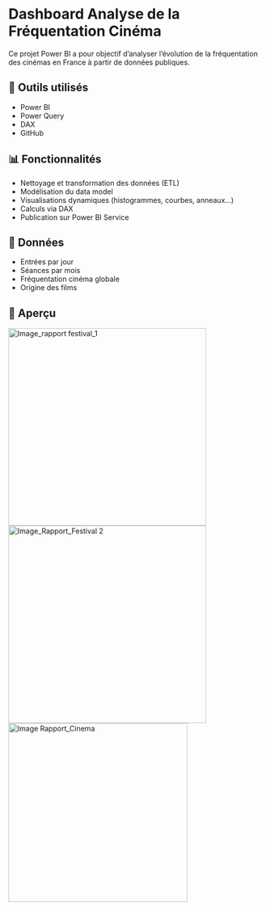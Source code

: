 # Dashboard Analyse de la Fréquentation Cinéma

Ce projet Power BI a pour objectif d’analyser l’évolution de la fréquentation des cinémas en France à partir de données publiques.

## 🧰 Outils utilisés
- Power BI
- Power Query
- DAX
- GitHub

## 📊 Fonctionnalités
- Nettoyage et transformation des données (ETL)
- Modélisation du data model
- Visualisations dynamiques (histogrammes, courbes, anneaux…)
- Calculs via DAX
- Publication sur Power BI Service

## 📁 Données
- Entrées par jour
- Séances par mois
- Fréquentation cinéma globale
- Origine des films

## 📎 Aperçu
<img width="391" alt="Image_rapport festival_1" src="https://github.com/user-attachments/assets/00ca2b1a-aa8e-4dc9-bdfb-1e8d9cfc35e1" />
<img width="391" alt="Image_Rapport_Festival 2" src="https://github.com/user-attachments/assets/5122c64e-22ce-4cb6-9e85-a3dfc6ee2a5e" />
<img width="354" alt="Image Rapport_Cinema" src="https://github.com/user-attachments/assets/92e306a9-591a-4309-afdf-a481a358ecee" />





